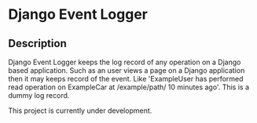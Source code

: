 Django Event Logger
=======

Description
-----------

Django Event Logger keeps the log record of any operation on a Django based application. Such as an user views a
page on a Django application then it may keeps record of the event. Like 'ExampleUser has performed read operation
on ExampleCar at /example/path/ 10 minutes ago'. This is a dummy log record.

This project is currently under development.
